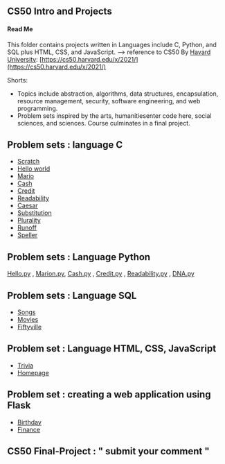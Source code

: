 ## CS50 Intro and Projects

#### Read Me

This folder contains projects written in Languages include C, Python, and SQL plus HTML, CSS, and JavaScript.
--> reference to CS50 By [Havard University](https://www.harvard.edu/):  [https://cs50.harvard.edu/x/2021/](https://cs50.harvard.edu/x/2021/)

Shorts:
- Topics include abstraction, algorithms, data structures, encapsulation, resource management, security, software engineering, and web programming.
- Problem sets inspired by the arts, humanitiesenter code here, social sciences, and sciences. Course culminates in a final project.


##  Problem sets :  **language**   **C**
-  [Scratch](https://github.com/crispino480/cs50/tree/cs50/problems/2021/x/scratch)
-  [Hello world](https://github.com/crispino480/cs50/tree/crispino480-new) 
- [Mario](https://github.com/crispino480/cs50/tree/mario-more)
- [Cash](https://github.com/crispino480/cs50/tree/crispino480-cash)
- [Credit](https://github.com/crispino480/cs50/blob/crispino480-Credit/credit.py)
- [Readability](https://github.com/crispino480/cs50/tree/crispino480-readability)
- [Caesar](https://github.com/crispino480/cs50/tree/crispino480-caesar)
- [Substitution](https://github.com/crispino480/cs50/tree/crispino480-substitution)
- [Plurality](https://github.com/crispino480/cs50/tree/crispino480-plurality)
- [Runoff](https://github.com/crispino480/cs50/tree/crispino480-Runoff)
- [Speller](https://github.com/crispino480/cs50/tree/crispino480-speller)

##  Problem sets :  Language Python

[Hello.py](https://github.com/crispino480/cs50/tree/crispino480-Hello-Python) , [Marion.py](https://github.com/crispino480/cs50/tree/crispino480-Marion.py), [Cash.py](https://github.com/crispino480/cs50/tree/crispino480-cash.py) , [Credit.py](https://github.com/crispino480/cs50/tree/crispino480-credit.py) , [Readability.py](https://github.com/crispino480/cs50/tree/crispino480-Readability.py) , [DNA.py](https://github.com/crispino480/cs50/tree/crispino480-dna.py)

## Problem sets : Language SQL

- [Songs](https://github.com/crispino480/cs50/tree/crispino480-Songs.sql)
- [Movies](https://github.com/crispino480/cs50/tree/crispino480-Movies.sql)
- [Fiftyville](https://github.com/crispino480/cs50/tree/crispino480-fiftyville.sql)

## Problem set :  Language HTML, CSS, JavaScript

- [Trivia](https://github.com/crispino480/cs50/tree/crispino480-trivia.html)
- [Homepage](https://github.com/crispino480/cs50/tree/crispino480-Homepage.html) 

## Problem set : creating a web application using Flask

- [Birthday](https://github.com/crispino480/cs50/tree/crispino480-Birthday.html)
- [Finance](https://github.com/crispino480/cs50/tree/crispino480-Finance.py)

## CS50 Final-Project : " submit your comment "
